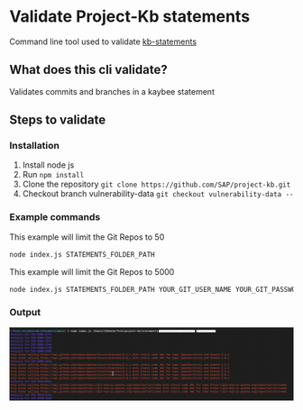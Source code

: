 # Validate Project-Kb statements
Command line tool used to validate [kb-statements](https://github.com/SAP/project-kb/tree/vulnerability-data/statements)

## What does this cli validate?
Validates commits and branches in a kaybee statement

## Steps to validate
### Installation
1. Install node js
2. Run `npm install`
3. Clone the repository `git clone https://github.com/SAP/project-kb.git`
4. Checkout branch vulnerability-data `git checkout vulnerability-data --`

### Example commands
This example will limit the Git Repos to 50
```sh
node index.js STATEMENTS_FOLDER_PATH
```

This example will limit the Git Repos to 5000
```sh
node index.js STATEMENTS_FOLDER_PATH YOUR_GIT_USER_NAME YOUR_GIT_PASSWORD
```

### Output
![Output](./output.jpg)

